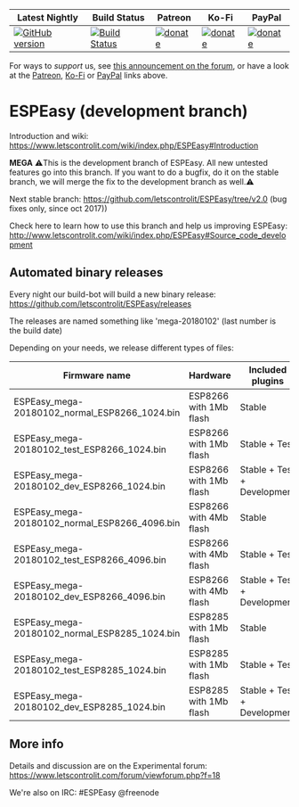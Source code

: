 |Latest Nightly  | Build Status | Patreon | Ko-Fi | PayPal |
|-------|-------|-------|-------|-------|
| [![GitHub version](https://img.shields.io/github/release/letscontrolit/ESPEasy/all.svg)](https://github.com/letscontrolit/ESPEasy/releases/latest) | [![Build Status](https://travis-ci.org/letscontrolit/ESPEasy.svg?branch=mega)](https://travis-ci.org/letscontrolit/ESPEasy) | [![donate](https://img.shields.io/badge/donate-Patreon-blue.svg)](https://www.patreon.com/GrovkillenTDer) | [![donate](https://img.shields.io/badge/donate-KoFi-blue.svg)](https://ko-fi.com/grovkillentder) | [![donate](https://img.shields.io/badge/donate-PayPal-blue.svg)](https://www.paypal.me/espeasy) |

For ways to *support* us, see [this announcement on the forum](https://www.letscontrolit.com/forum/viewtopic.php?f=14&t=5787), or have a look at the [Patreon](https://www.patreon.com/GrovkillenTDer), [Ko-Fi](https://ko-fi.com/grovkillentder) or [PayPal](https://www.paypal.me/espeasy) links above.

# ESPEasy (development branch)


Introduction and wiki: https://www.letscontrolit.com/wiki/index.php/ESPEasy#Introduction

**MEGA**
:warning:This is the development branch of ESPEasy. All new untested features go into this branch. If you want to do a bugfix, do it on the stable branch, we will merge the fix to the development branch as well.:warning:

Next stable branch: https://github.com/letscontrolit/ESPEasy/tree/v2.0  (bug fixes only, since oct 2017))

Check here to learn how to use this branch and help us improving ESPEasy: http://www.letscontrolit.com/wiki/index.php/ESPEasy#Source_code_development


## Automated binary releases

Every night our build-bot will build a new binary release: https://github.com/letscontrolit/ESPEasy/releases

The releases are named something like 'mega-20180102' (last number is the build date)

Depending on your needs, we release different types of files:

Firmware name                                 | Hardware                | Included plugins            |
----------------------------------------------|-------------------------|-----------------------------|
ESPEasy_mega-20180102_normal_ESP8266_1024.bin  | ESP8266 with 1Mb flash  | Stable                      |
ESPEasy_mega-20180102_test_ESP8266_1024.bin    | ESP8266 with 1Mb flash  | Stable + Test               |
ESPEasy_mega-20180102_dev_ESP8266_1024.bin     | ESP8266 with 1Mb flash  | Stable + Test + Development |
ESPEasy_mega-20180102_normal_ESP8266_4096.bin  | ESP8266 with 4Mb flash  | Stable                      |
ESPEasy_mega-20180102_test_ESP8266_4096.bin    | ESP8266 with 4Mb flash  | Stable + Test               |
ESPEasy_mega-20180102_dev_ESP8266_4096.bin     | ESP8266 with 4Mb flash  | Stable + Test + Development |
ESPEasy_mega-20180102_normal_ESP8285_1024.bin  | ESP8285 with 1Mb flash  | Stable                      |
ESPEasy_mega-20180102_test_ESP8285_1024.bin    | ESP8285 with 1Mb flash  | Stable + Test               |
ESPEasy_mega-20180102_dev_ESP8285_1024.bin     | ESP8285 with 1Mb flash  | Stable + Test + Development |

## More info

Details and discussion are on the Experimental forum: https://www.letscontrolit.com/forum/viewforum.php?f=18

We're also on IRC: #ESPEasy @freenode
